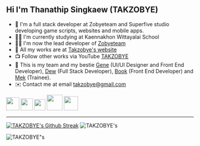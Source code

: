 <h2>Hi I'm Thanathip Singkaew (TAKZOBYE)</h2>

- 🧠 I'm a full stack developer at Zobyeteam and Superfive studio developing game scripts, websites and mobile apps.
- 🧑‍🎓 I'm currently studying at Kaennakhon Wittayalai School
- 🧑‍💻 I'm now the lead developer of [Zobyeteam](https://takzobye.dev)
- 📃 All my works are at [Takzobye's website](https://takzobye.dev)
- 📺 Follow other works via YouTube [TAKZOBYE](https://www.youtube.com/@takzobyetzb)
- 💖 This is my team and my bestie [Gene](https://github.com/genezobye) (UI/UI Designer and Front End Developer), [Dew](https://github.com/Generatee) (Full Stack Developer), [Book](https://github.com/InTheLibraryy) (Front End Developer) and [Mek](https://github.com/siripat01) (Trainee).
- ✉️ Contact me at email takzobye@gmail.com

[<img width="35px" src="https://media.discordapp.net/attachments/1079080782804549642/1142211115531640863/220px-Logo_of_Twitter.png" />](https://twitter.com/takzobye)
[<img width="32px" src="https://media.discordapp.net/attachments/1079080782804549642/1142211181721952476/1200px-Facebook_f_logo_28202129.png?width=671&height=671" />](https://www.facebook.com/TAKZOBYETZB/)
[<img width="30px" src="https://media.discordapp.net/attachments/1079080782804549642/1142212499165413477/Instagram_logo_2022.png?width=671&height=671" />](https://instagram.com/takzobye/)
[<img width="42px" src="https://media.discordapp.net/attachments/1079080782804549642/1142211588204535970/2560px-YouTube_full-color_icon_28201729.png?width=970&height=671" />](https://youtube.com/@takzobyetzb/videos)
[<img width="38px" src="https://media.discordapp.net/attachments/1079080782804549642/1142211943680188566/636e0a6a49cf127bf92de1e2_icon_clyde_blurple_RGB.png" />](https://discord.gg/sJ6PJ7C)

<hr>

[![TAKZOBYE's Github Streak](http://github-readme-streak-stats.herokuapp.com?user=takzobye&theme=radical)](https://git.io/streak-stats)
![ TAKZOBYE's ](https://takzobye-github-readme-stats.vercel.app/api?username=takzobye&count_private=true&show_icons=true&theme=radical)

![ TAKZOBYE"s ](https://takzobye-github-readme-stats.vercel.app/api/top-langs/?username=takzobye&show_icons=true&theme=radical)

